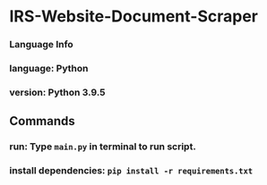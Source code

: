 # IRS-Website-Document-Scraper                                               

### Language Info

### language: Python

### version: Python 3.9.5

## Commands

### run: Type `main.py` in terminal to run script.

### install dependencies: `pip install -r requirements.txt`
